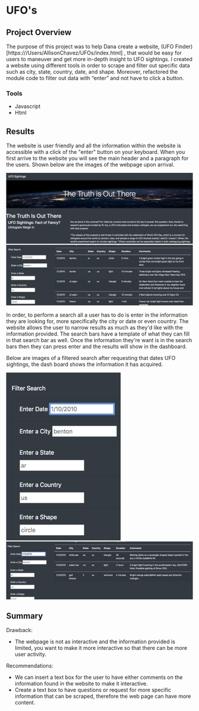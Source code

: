 # UFO's

## Project Overview
The purpose of this project was to help Dana create a website, (UFO Finder)[https:///Users/AllisonChavez/UFOs/index.html] , that would be easy for users to maneuver and get more in-depth insight to UFO sightings. I created a website using different tools in order to scrape and filter out specific data such as city, state, country, date, and shape. Moreover, refactored the module code to filter out data with “enter” and not have to click a button. 


### Tools
-	Javascript
-	Html


## Results
The website is user friendly and all the information within the website is accessible with a click of the "enter" button on your keyboard. 
When you first arrive to the website you will see the main header and a paragraph for the users. Shown below are the images of the webpage upon arrival.

![alt text](https://github.com/allison-chavez/UFOs/blob/main/images/Page%20header.png)
![alt text](https://github.com/allison-chavez/UFOs/blob/main/images/Dashboard.png)

In order, to perform a search all a user has to do is enter in the information they are looking for, more specifically the city or date or even country. The website allows the user to narrow results as much as they'd like with the information provided. The search bars have a template of what they can fill in that search bar as well. Once the information they're want is in the search bars then they can press enter and the results will show in the dashboard. 

Below are images of a filtered search after requesting that dates UFO sightings, the dash board shows the information it has acquired.

![alt text](https://github.com/allison-chavez/UFOs/blob/main/images/Filter%20Search.png)
![alt text](https://github.com/allison-chavez/UFOs/blob/main/images/Filtered%20Results.png)






## Summary
Drawback:
- The webpage is not as interactive and the information provided is limited, you want to make it more interactive so that there can be more user activity.

Recommendations:
- We can insert a text box for the user to have either comments on the information found in the website to make it interactive.
- Create a text box to have questions or request for more specific information that can be scraped, therefore the web page can have more content.
